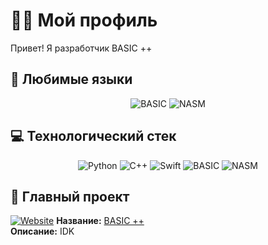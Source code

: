 # 🧑‍💻 Мой профиль

Привет! Я разработчик BASIC ++

## 🚀 Любимые языки

<div align="center">
  <img src="https://img.shields.io/badge/BASIC-000080?style=for-the-badge&logo=visual-studio-code&logoColor=white" alt="BASIC">
  <img src="https://img.shields.io/badge/NASM-000000?style=for-the-badge&logo=assemblyscript&logoColor=white" alt="NASM">
</div>

## 💻 Технологический стек

<div align="center">
  <img src="https://img.shields.io/badge/Python-3776AB?style=flat-square&logo=python&logoColor=white" alt="Python">
  <img src="https://img.shields.io/badge/C++-00599C?style=flat-square&logo=c%2B%2B&logoColor=white" alt="C++">
  <img src="https://img.shields.io/badge/Swift-FA7343?style=flat-square&logo=swift&logoColor=white" alt="Swift">
  <img src="https://img.shields.io/badge/BASIC-FF6600?style=flat-square" alt="BASIC">
  <img src="https://img.shields.io/badge/NASM-8B0000?style=flat-square" alt="NASM">
</div>

## 🌟 Главный проект

[![Website](https://img.shields.io/badge/Посетить_проект-2ea44f?style=for-the-badge&logo=google-chrome&logoColor=white)](https://basicpp.netlify.app/)
**Название:** [BASIC ++
](https://basicpp.netlify.app/)  
**Описание:** IDK


